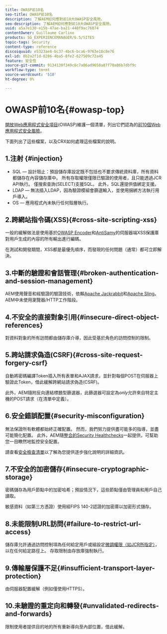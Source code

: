 ```yaml
---
title: OWASP前10名
seo-title: OWASP前10名
description: 了解AEM如何應對前10大OWASP安全風險。
seo-description: 了解AEM如何應對前10大OWASP安全風險。
uuid: a5a7e130-e15b-47ae-ba21-448f9ac76074
contentOwner: Guillaume Carlino
products: SG_EXPERIENCEMANAGER/6.5/SITES
topic-tags: Security
content-type: reference
discoiquuid: e5323ae8-bc37-4bc6-bca6-9763e18c8e76
exl-id: 8b2a2f1d-8286-4ba5-8fe2-627509c72a45
feature: 安全性
source-git-commit: 9134130f349c6c7a06ad9658a87f78a86b7dbf9c
workflow-type: tm+mt
source-wordcount: '510'
ht-degree: 0%

---
```


# OWASP前10名{#owasp-top}

[開放Web應用程式安全項目](https://www.owasp.org)(OWASP)維護一個清單，列出它們認為的[前10個Web應用程式安全風險](https://www.owasp.org/index.php/OWASP_Top_Ten_Project)。

下面列出了這些檔案，以及CRX如何處理這些檔案的說明。

## 1.注射 {#injection}

* SQL — 設計阻止：預設儲存庫設定既不包括也不要求傳統資料庫，所有資料都儲存在內容儲存庫中。 所有存取權限僅限已驗證的使用者，且只能透過JCR API執行。 僅搜索查詢(SELECT)支援SQL。 此外，SQL還提供值綁定支援。
* LDAP — 無法插入LDAP，因為驗證模組會篩選輸入，並使用捆綁方法執行用戶導入。
* OS — 應用程式內未執行任何殼層執行。

## 2.跨網站指令碼(XSS){#cross-site-scripting-xss}

一般的緩解做法是使用基於[OWASP Encoder](https://www.owasp.org/index.php/OWASP_Java_Encoder_Project)和[AntiSamy](https://www.owasp.org/index.php/Category:OWASP_AntiSamy_Project)的伺服器端XSS保護庫對用戶生成的內容的所有輸出進行編碼。

在測試和開發期間，XSS都是最優先順序，而發現的任何問題（通常）都可立即解決。

## 3.中斷的驗證和會話管理{#broken-authentication-and-session-management}

AEM使用聲音和經驗證的驗證技術，依賴[Apache Jackrabbit](https://jackrabbit.apache.org/)和[Apache Sling](https://sling.apache.org/)。 AEM中未使用瀏覽器/HTTP工作階段。

## 4.不安全的直接對象引用{#insecure-direct-object-references}

對資料對象的所有訪問都由儲存庫介導，因此受基於角色的訪問控制的限制。

## 5.跨站請求偽造(CSRF){#cross-site-request-forgery-csrf}

自動將密碼編譯Token插入所有表單和AJAX請求，並針對每個POST在伺服器上驗證此Token，借此緩解跨網站請求偽造(CSRF)。

此外，AEM隨附反向連結標題型篩選器，此篩選器可設定為&#x200B;*only*&#x200B;允許來自特定主機的POST請求（在清單中定義）。

## 6.安全錯誤配置{#security-misconfiguration}

無法保證所有軟體都始終正確配置。 然而，我們努力提供盡可能多的指導，並盡可能簡化配置。 此外，AEM隨[整合的Security Healthchecks](/help/sites-administering/operations-dashboard.md)一起提供，可幫助您一目瞭然地監控安全配置。

請查看[安全檢查清單](/help/sites-administering/security-checklist.md)以了解為您提供逐步強化說明的詳細資訊。

## 7.不安全的加密儲存{#insecure-cryptographic-storage}

密碼儲存為用戶節點中的加密哈希；預設情況下，這些節點僅由管理員和用戶自己讀取。

敏感資料（如第三方憑證）使用經FIPS 140-2認證的加密庫以加密形式儲存。

## 8.未能限制URL訪問{#failure-to-restrict-url-access}

儲存庫允許通過訪問控制項為任何給定用戶或組設定[微調權限（如JCR所指定）](https://docs.adobe.com/content/docs/en/spec/jcr/2.0/16_Access_Control_Management.html)，以在任何給定路徑上。 存取限制由存放庫強制執行。

## 9.傳輸層保護不足{#insufficient-transport-layer-protection}

由伺服器配置緩解（例如僅使用HTTPS）。

## 10.未驗證的重定向和轉發{#unvalidated-redirects-and-forwards}

限制使用者提供目的地的所有重新導向至內部位置，借此緩解。
